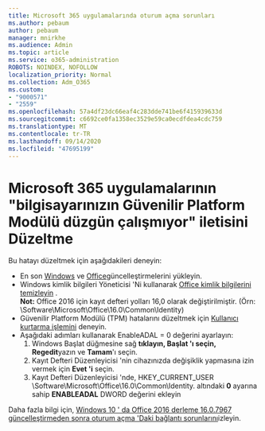 ```yaml
---
title: Microsoft 365 uygulamalarında oturum açma sorunları
ms.author: pebaum
author: pebaum
manager: mnirkhe
ms.audience: Admin
ms.topic: article
ms.service: o365-administration
ROBOTS: NOINDEX, NOFOLLOW
localization_priority: Normal
ms.collection: Adm_O365
ms.custom:
- "9000571"
- "2559"
ms.openlocfilehash: 57a4df23dc66eaf4c283dde741be6f415939633d
ms.sourcegitcommit: c6692ce0fa1358ec3529e59ca0ecdfdea4cdc759
ms.translationtype: MT
ms.contentlocale: tr-TR
ms.lasthandoff: 09/14/2020
ms.locfileid: "47695199"
---
```

# <a name="fixing-the-microsoft-365-apps-your-computers-trusted-platform-module-is-not-functioning-properly-message"></a>Microsoft 365 uygulamalarının "bilgisayarınızın Güvenilir Platform Modülü düzgün çalışmıyor" iletisini Düzeltme

Bu hatayı düzeltmek için aşağıdakileri deneyin:

- En son [Windows](https://support.microsoft.com/help/4027667/windows-10-update) ve [Office](https://support.office.com/article/update-office-and-your-computer-with-microsoft-update-2ab296f3-7f03-43a2-8e50-46de917611c5)güncelleştirmelerini yükleyin.
- Windows kimlik bilgileri Yöneticisi 'Ni kullanarak [Office kimlik bilgilerini temizleyin](https://docs.microsoft.com/eoffice/troubleshoot/error-messages/another-account-already-signed-in#step-3-clear-cached-credentials-on-the-computer) .<br/>
    **Not:** Office 2016 için kayıt defteri yolları 16,0 olarak değiştirilmiştir. (Örn: \Software\Microsoft\Office\16.0\Common\Identity\)
- Güvenilir Platform Modülü (TPM) hatalarını düzeltmek için [Kullanıcı kurtarma işlemini](https://docs.microsoft.com/office365/troubleshoot/administration/connection-issue-when-sign-in-office-2016#symptom-2) deneyin.
- Aşağıdaki adımları kullanarak EnableADAL = 0 değerini ayarlayın:  
    1. Windows Başlat düğmesine sağ **tıklayın, Başlat 'ı seçin,** **Regedit**yazın ve **Tamam**'ı seçin.
    2. Kayıt Defteri Düzenleyicisi 'nin cihazınızda değişiklik yapmasına izin vermek için **Evet 'i** seçin.
    3. Kayıt Defteri Düzenleyicisi 'nde, HKEY_CURRENT_USER \Software\Microsoft\Office\16.0\Common\Identity. altındaki **0** ayarına sahip **ENABLEADAL** DWORD değerini ekleyin

Daha fazla bilgi için, [Windows 10 ' da Office 2016 derleme 16.0.7967 güncelleştirmeden sonra oturum açma 'Daki bağlantı sorunlarını](https://docs.microsoft.com/office365/troubleshoot/administration/connection-issue-when-sign-in-office-2016)izleyin.